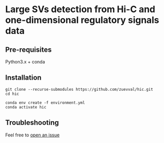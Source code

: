 # Large SVs detection from Hi-C and one-dimensional regulatory signals data

## Pre-requisites
Python3.x + conda

## Installation

```shell
git clone --recurse-submodules https://github.com/zuevval/hic.git
cd hic

conda env create -f environment.yml
conda activate hic
```

## Troubleshooting

Feel free to [open an issue](https://github.com/zuevval/hic/issues)

